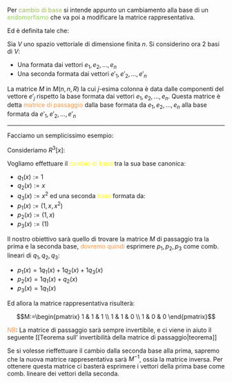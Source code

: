 Per <font color="#9bbb59">cambio di base</font> si intende appunto un cambiamento alla base di un <font color="#92d050">endomorfismo</font> che va poi a modificare la matrice rappresentativa.

Ed è definita tale che:

Sia $V$ uno spazio vettoriale di dimensione finita $n$. 
Si considerino ora 2 basi di $V$:

- Una formata dai vettori $e_{1},e_{2},\dots,e_{n}$
- Una seconda formata dai vettori $e'_{1},e'_{2},\dots,e'_{n}$

La matrice $M$ in $M(n,n,R)$ la cui $j$-esima colonna è data dalle componenti del vettore $e'_{j}$ rispetto la base formata dai vettori $e_{1},e_{2},\dots,e_{n}$. Questa matrice è detta <font color="#f79646">matrice di passaggio</font> dalla base formata da $e_{1},e_{2},\dots ,e_{n}$ alla base formata da $e'_{1},e'_{2},\dots,e'_{n}$

---

Facciamo un semplicissimo esempio:

Consideriamo $R^3[x]$:

Vogliamo effettuare il <font color="#ffff00">cambio di base</font> tra la sua base canonica:
- $q_{1}(x):=1$
- $q_{2}(x):=x$
- $q_{3}(x):=x^2$
ed una seconda <font color="#ffff00">base</font> formata da:
- $p_{1}(x):=(1,x,x^2)$
- $p_{2}(x):=(1,x)$
- $p_{3}(x):=(1)$

Il nostro obiettivo sarà quello di trovare la matrice $M$ di passaggio tra la prima e la seconda base, <font color="#f79646">dovremo quindi</font> esprimere $p_{1},p_{2},p_{3}$ come comb. lineari di $q_{1},q_{2},q_{3}$:

- $p_{1}(x)=1q_{1}(x)+1q_{2}(x)+1q_{3}(x)$
- $p_{2}(x)=1q_{1}(x)+q_{2}(x)$
- $p_{3}(x)=1q_{1}(x)$

Ed allora la matrice rappresentativa risulterà:

$$M:=\begin{pmatrix}
1 & 1 & 1 \\
1 & 1 & 0 \\
1 & 0 & 0
\end{pmatrix}$$

<font color="#f79646">NB</font>: La matrice di passaggio sarà sempre invertibile, e ci viene in aiuto il seguente [[Teorema sull’ invertibilità della matrice di passaggio|teorema]]


Se si volesse rieffettuare il cambio dalla seconda base alla prima, sapremo che la nuova matrice rappresentativa sarà $M^{-1}$, ossia la matrice inversa. Per ottenere questa matrice ci basterà esprimere i vettori della prima base come comb. lineare dei vettori della seconda.